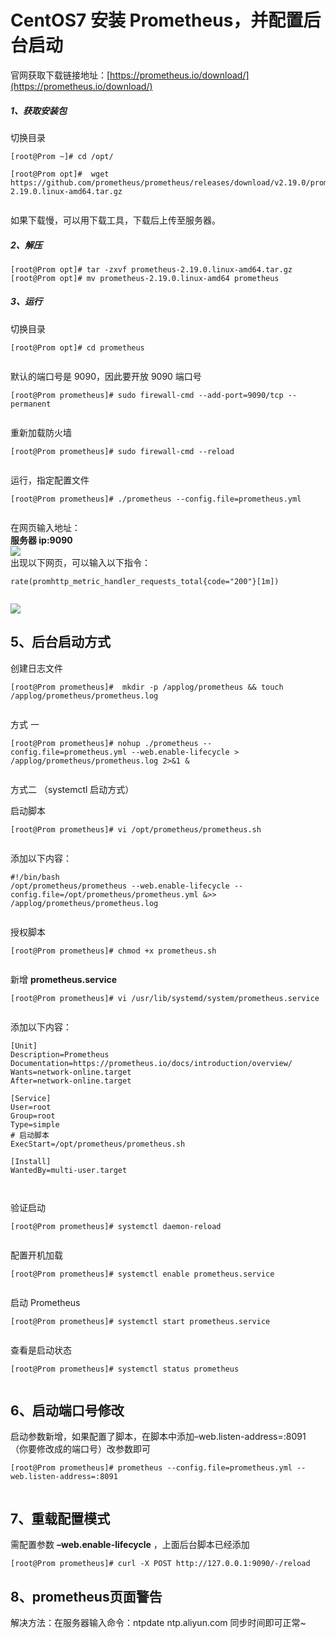 

**CentOS7 安装 Prometheus，并配置后台启动**
=================================

官网获取下载链接地址：[https://prometheus.io/download/](https://prometheus.io/download/)

##### 1、获取安装包

切换目录

```
[root@Prom ~]# cd /opt/

```

```
[root@Prom opt]#  wget https://github.com/prometheus/prometheus/releases/download/v2.19.0/prometheus-2.19.0.linux-amd64.tar.gz


```

如果下载慢，可以用下载工具，下载后上传至服务器。

##### 2、解压

```
[root@Prom opt]# tar -zxvf prometheus-2.19.0.linux-amd64.tar.gz
[root@Prom opt]# mv prometheus-2.19.0.linux-amd64 prometheus

```

##### 3、运行

切换目录

```
[root@Prom opt]# cd prometheus


```

默认的端口号是 9090，因此要开放 9090 端口号

```
[root@Prom prometheus]# sudo firewall-cmd --add-port=9090/tcp --permanent


```

重新加载防火墙

```
[root@Prom prometheus]# sudo firewall-cmd --reload


```

运行，指定配置文件

```
[root@Prom prometheus]# ./prometheus --config.file=prometheus.yml


```

在网页输入地址：  
**服务器 ip:9090**  
![](https://img-blog.csdnimg.cn/20200418215943525.png?x-oss-process=image/watermark,type_ZmFuZ3poZW5naGVpdGk,shadow_10,text_aHR0cHM6Ly9ibG9nLmNzZG4ubmV0L3FxXzMyNDE1MDYz,size_16,color_FFFFFF,t_70)  
出现以下网页，可以输入以下指令：

```
rate(promhttp_metric_handler_requests_total{code="200"}[1m])


```

![](https://img-blog.csdnimg.cn/20200418220123216.png?x-oss-process=image/watermark,type_ZmFuZ3poZW5naGVpdGk,shadow_10,text_aHR0cHM6Ly9ibG9nLmNzZG4ubmV0L3FxXzMyNDE1MDYz,size_16,color_FFFFFF,t_70)

5、后台启动方式
--------

创建日志文件

```
[root@Prom prometheus]#  mkdir -p /applog/prometheus && touch  /applog/prometheus/prometheus.log


```

方式 一

```
[root@Prom prometheus]# nohup ./prometheus --config.file=prometheus.yml --web.enable-lifecycle > /applog/prometheus/prometheus.log 2>&1 &


```

方式二 （systemctl 启动方式）

启动脚本

```
[root@Prom prometheus]# vi /opt/prometheus/prometheus.sh


```

添加以下内容：

```
#!/bin/bash
/opt/prometheus/prometheus --web.enable-lifecycle --config.file=/opt/prometheus/prometheus.yml &>> /applog/prometheus/prometheus.log


```

授权脚本

```
[root@Prom prometheus]# chmod +x prometheus.sh


```

新增 **prometheus.service**

```
[root@Prom prometheus]# vi /usr/lib/systemd/system/prometheus.service


```

添加以下内容：

```
[Unit]
Description=Prometheus
Documentation=https://prometheus.io/docs/introduction/overview/
Wants=network-online.target
After=network-online.target

[Service]
User=root
Group=root
Type=simple
# 启动脚本
ExecStart=/opt/prometheus/prometheus.sh

[Install]
WantedBy=multi-user.target



```

验证启动

```
[root@Prom prometheus]# systemctl daemon-reload


```

配置开机加载

```
[root@Prom prometheus]# systemctl enable prometheus.service


```

启动 Prometheus

```
[root@Prom prometheus]# systemctl start prometheus.service


```

查看是启动状态

```
[root@Prom prometheus]# systemctl status prometheus


```

6、启动端口号修改
---------

启动参数新增，如果配置了脚本，在脚本中添加–web.listen-address=:8091 （你要修改成的端口号）改参数即可

```
[root@Prom prometheus]# prometheus --config.file=prometheus.yml --web.listen-address=:8091


```

7、重载配置模式
--------

需配置参数 **–web.enable-lifecycle** ，上面后台脚本已经添加

```
[root@Prom prometheus]# curl -X POST http://127.0.0.1:9090/-/reload

```

8、prometheus页面警告
--------
解决方法：在服务器输入命令：ntpdate ntp.aliyun.com 同步时间即可正常~